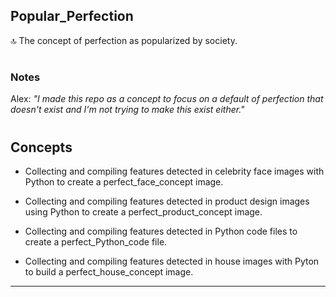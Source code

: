 ## Popular_Perfection

🔝 The concept of perfection as popularized by society.

#
### Notes

Alex: *"I made this repo as a concept to focus on a default of perfection that doesn't exist and I'm not trying to make this exist either."*

#
## Concepts

- Collecting and compiling features detected in celebrity face images with Python to create a perfect_face_concept image.

- Collecting and compiling features detected in product design images using Python to create a perfect_product_concept image.

- Collecting and compiling features detected in Python code files to create a perfect_Python_code file.

- Collecting and compiling features detected in house images with Pyton to build a perfect_house_concept image.

***
